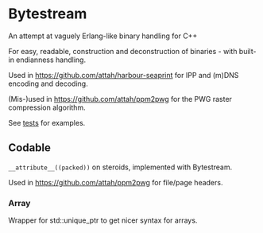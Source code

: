 # Bytestream

An attempt at vaguely Erlang-like binary handling for C++

For easy, readable, construction and deconstruction of binaries - with built-in endianness handling.

Used in https://github.com/attah/harbour-seaprint for IPP and (m)DNS encoding and decoding.

(Mis-)used in https://github.com/attah/ppm2pwg for the PWG raster compression algorithm.

See [tests](tests/test.cpp) for examples.

## Codable

`__attribute__((packed))` on steroids, implemented with Bytestream.

Used in https://github.com/attah/ppm2pwg for file/page headers.

### Array

Wrapper for std::unique_ptr to get nicer syntax for arrays.
